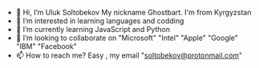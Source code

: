 - 👋 Hi, I’m Uluk Soltobekov My nickname Ghostbart. I'm from Kyrgyzstan
- 👀 I’m interested in learning languages and codding
- 🌱 I’m currently learning JavaScript and Python
- 💞️ I’m looking to collaborate on "Microsoft" "Intel" "Apple" "Google" "IBM" "Facebook"
- 📫 How to reach me? Easy , my email "soltobekov@protonmail.com"

<!---
Soltobekov/Soltobekov is a ✨ special ✨ repository because its `README.md` (this file) appears on your GitHub profile.
You can click the Preview link to take a look at your changes.
--->
